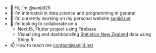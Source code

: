- 👋 Hi, I’m @sanjid25
- 👀 I’m interested in data science and programming in general
- 🌱 I’m currently working on my personal website [sanjid.net](sanjid.net)
- 💞️ I’m looking to collaborate on a 
  - NextJS, Flutter project using Firebase
  - Visualising and dashboarding [Statistics New Zealand](https://www.stats.govt.nz/) data using Shiny R.
- 📫 How to reach me contact@sanjid.net

<!---
sanjid25/sanjid25 is a ✨ special ✨ repository because its `README.md` (this file) appears on your GitHub profile.
You can click the Preview link to take a look at your changes.
--->
